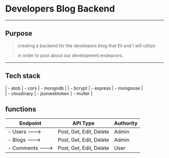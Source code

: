 
# Developers Blog Backend

---

## Purpose

> creating a backend for the developers blog that Eli and I will utilize
>
> in order to post about our development endeavors.

---

## Tech stack

| - atob       | - cors         | - mongodb  |
| - bcrypt     | - express      | - mongoose |        
| - cloudinary | - jsonwebtoken | - multer   |     

## functions
| Endpoint        | API Type                | Authority |
| ----------------| ----------------------- | --------- |
| - Users     --->| Post, Get, Edit, Delete | Admin     |
| - Blogs     --->| Post, Get, Edit, Delete | Admin     |
| - Comments  --->| Post, Get, Edit, Delete | User      |

